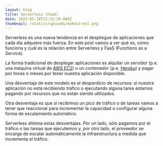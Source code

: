 ```yaml
---
layout: blog
title: Serverless (FaaS)
date: 2022-05-18T23:32:29.069Z
thumbnail: /statics/uploads/makeitreal.png
---
```

<!--StartFragment-->

Serverless es una nueva tendencia en el despliegue de aplicaciones que cada día adquiere más fuerza. En este post vamos a ver qué es, cómo funciona y cuál es la relación entre Serverless y FaaS (Functions as a Service).

La forma tradicional de desplegar aplicaciones es alquilar un servidor (p.e. una máquina virtual de [AWS EC2](https://aws.amazon.com/ec2/)) o un contenedor (p.e. [Heroku](https://heroku.com/)) y pagar por horas o meses por tener nuestra aplicación disponible.

Una desventaja de este modelo es el desperdicio de recursos: si nuestra aplicación no está recibiendo tráfico o ejecutando alguna tarea estamos pagando por recursos que no están siendo utilizados.

Otra desventaja es que si recibimos un pico de tráfico o de tareas vamos a tener que reaccionar para incrementar la capacidad o configurar alguna forma de escalamiento automático.

Serverless elimina estas desventajas. Por un lado, sólo pagamos por el tráfico o las tareas que ejecutemos y, por otro lado, el proveedor se encarga de escalar automáticamente la infraestructura a medida que incrementa el tráfico.

<!--EndFragment-->